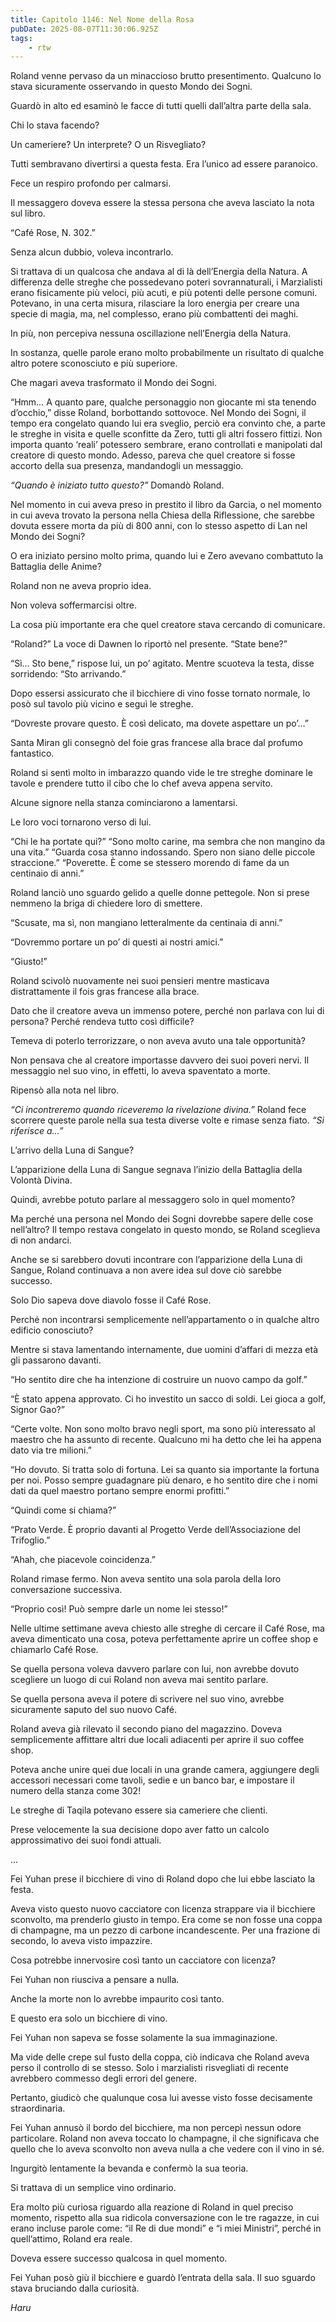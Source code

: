 ```yaml
---
title: Capitolo 1146: Nel Nome della Rosa
pubDate: 2025-08-07T11:30:06.925Z
tags:
    - rtw
---
```





















Roland venne pervaso da un minaccioso brutto presentimento. Qualcuno lo stava sicuramente osservando in questo Mondo dei Sogni.






Guardò in alto ed esaminò le facce di tutti quelli dall’altra parte della sala.






Chi lo stava facendo?






Un cameriere? Un interprete? O un Risvegliato?






Tutti sembravano divertirsi a questa festa. Era l’unico ad essere paranoico.






Fece un respiro profondo per calmarsi.






Il messaggero doveva essere la stessa persona che aveva lasciato la nota sul libro.






“Café Rose, N. 302.”






Senza alcun dubbio, voleva incontrarlo.






Si trattava di un qualcosa che andava al di là dell’Energia della Natura. A differenza delle streghe che possedevano poteri sovrannaturali, i Marzialisti erano fisicamente più veloci, più acuti, e più potenti delle persone comuni. Potevano, in una certa misura, rilasciare la loro energia per creare una specie di magia, ma, nel complesso, erano più combattenti dei maghi.






In più, non percepiva nessuna oscillazione nell’Energia della Natura.






In sostanza, quelle parole erano molto probabilmente un risultato di qualche altro potere sconosciuto e più superiore.






Che magari aveva trasformato il Mondo dei Sogni.






“Hmm… A quanto pare, qualche personaggio non giocante mi sta tenendo d’occhio,” disse Roland, borbottando sottovoce. Nel Mondo dei Sogni, il tempo era congelato quando lui era sveglio, perciò era convinto che, a parte le streghe in visita e quelle sconfitte da Zero, tutti gli altri fossero fittizi. Non importa quanto ‘reali’ potessero sembrare, erano controllati e manipolati dal creatore di questo mondo. Adesso, pareva che quel creatore si fosse accorto della sua presenza, mandandogli un messaggio.






<em>“Quando è iniziato tutto questo?”</em> Domandò Roland.






Nel momento in cui aveva preso in prestito il libro da Garcia, o nel momento in cui aveva trovato la persona nella Chiesa della Riflessione, che sarebbe dovuta essere morta da più di 800 anni, con lo stesso aspetto di Lan nel Mondo dei Sogni?






O era iniziato persino molto prima, quando lui e Zero avevano combattuto la Battaglia delle Anime?






Roland non ne aveva proprio idea.






Non voleva soffermarcisi oltre.






La cosa più importante era che quel creatore stava cercando di comunicare.






“Roland?” La voce di Dawnen lo riportò nel presente. “State bene?”






“Sì… Sto bene,” rispose lui, un po’ agitato. Mentre scuoteva la testa, disse sorridendo: “Sto arrivando.”






Dopo essersi assicurato che il bicchiere di vino fosse tornato normale, lo posò sul tavolo più vicino e seguì le streghe.






“Dovreste provare questo. È così delicato, ma dovete aspettare un po’…”






Santa Miran gli consegnò del foie gras francese alla brace dal profumo fantastico.






Roland si sentì molto in imbarazzo quando vide le tre streghe dominare le tavole e prendere tutto il cibo che lo chef aveva appena servito.






Alcune signore nella stanza cominciarono a lamentarsi.






Le loro voci tornarono verso di lui.






“Chi le ha portate qui?” “Sono molto carine, ma sembra che non mangino da una vita.” “Guarda cosa stanno indossando. Spero non siano delle piccole straccione.” “Poverette. È come se stessero morendo di fame da un centinaio di anni.”






Roland lanciò uno sguardo gelido a quelle donne pettegole. Non si prese nemmeno la briga di chiedere loro di smettere.






“Scusate, ma sì, non mangiano letteralmente da centinaia di anni.”






“Dovremmo portare un po’ di questi ai nostri amici.”






“Giusto!”






Roland scivolò nuovamente nei suoi pensieri mentre masticava distrattamente il fois gras francese alla brace.






Dato che il creatore aveva un immenso potere, perché non parlava con lui di persona? Perché rendeva tutto così difficile?






Temeva di poterlo terrorizzare, o non aveva avuto una tale opportunità?






Non pensava che al creatore importasse davvero dei suoi poveri nervi. Il messaggio nel suo vino, in effetti, lo aveva spaventato a morte.






Ripensò alla nota nel libro.






<em>“Ci incontreremo quando riceveremo la rivelazione divina.” </em>Roland fece scorrere queste parole nella sua testa diverse volte e rimase senza fiato. <em>“Si riferisce a…”</em>






L’arrivo della Luna di Sangue?






L’apparizione della Luna di Sangue segnava l’inizio della Battaglia della Volontà Divina.






Quindi, avrebbe potuto parlare al messaggero solo in quel momento?






Ma perché una persona nel Mondo dei Sogni dovrebbe sapere delle cose nell’altro? Il tempo restava congelato in questo mondo, se Roland sceglieva di non andarci.






Anche se si sarebbero dovuti incontrare con l’apparizione della Luna di Sangue, Roland continuava a non avere idea sul dove ciò sarebbe successo.






Solo Dio sapeva dove diavolo fosse il Café Rose.






Perché non incontrarsi semplicemente nell’appartamento o in qualche altro edificio conosciuto?






Mentre si stava lamentando internamente, due uomini d’affari di mezza età gli passarono davanti.






“Ho sentito dire che ha intenzione di costruire un nuovo campo da golf.”






“Ѐ stato appena approvato. Ci ho investito un sacco di soldi. Lei gioca a golf, Signor Gao?”






“Certe volte. Non sono molto bravo negli sport, ma sono più interessato al maestro che ha assunto di recente. Qualcuno mi ha detto che lei ha appena dato via tre milioni.”






“Ho dovuto. Si tratta solo di fortuna. Lei sa quanto sia importante la fortuna per noi. Posso sempre guadagnare più denaro, e ho sentito dire che i nomi dati da quel maestro portano sempre enormi profitti.”






“Quindi come si chiama?”






“Prato Verde. È proprio davanti al Progetto Verde dell’Associazione del Trifoglio.”






“Ahah, che piacevole coincidenza.”






Roland rimase fermo. Non aveva sentito una sola parola della loro conversazione successiva.






“Proprio così! Può sempre darle un nome lei stesso!”






Nelle ultime settimane aveva chiesto alle streghe di cercare il Café Rose, ma aveva dimenticato una cosa, poteva perfettamente aprire un coffee shop e chiamarlo Café Rose.






Se quella persona voleva davvero parlare con lui, non avrebbe dovuto scegliere un luogo di cui Roland non aveva mai sentito parlare.






Se quella persona aveva il potere di scrivere nel suo vino, avrebbe sicuramente saputo del suo nuovo Café.






Roland aveva già rilevato il secondo piano del magazzino. Doveva semplicemente affittare altri due locali adiacenti per aprire il suo coffee shop.






Poteva anche unire quei due locali in una grande camera, aggiungere degli accessori necessari come tavoli, sedie e un banco bar, e impostare il numero della stanza come 302!






Le streghe di Taqila potevano essere sia cameriere che clienti.






Prese velocemente la sua decisione dopo aver fatto un calcolo approssimativo dei suoi fondi attuali.






...






Fei Yuhan prese il bicchiere di vino di Roland dopo che lui ebbe lasciato la festa.






Aveva visto questo nuovo cacciatore con licenza strappare via il bicchiere sconvolto, ma prenderlo giusto in tempo. Era come se non fosse una coppa di champagne, ma un pezzo di carbone incandescente. Per una frazione di secondo, lo aveva visto impazzire.






Cosa potrebbe innervosire così tanto un cacciatore con licenza?






Fei Yuhan non riusciva a pensare a nulla.






Anche la morte non lo avrebbe impaurito così tanto.






E questo era solo un bicchiere di vino.






Fei Yuhan non sapeva se fosse solamente la sua immaginazione.






Ma vide delle crepe sul fusto della coppa, ciò indicava che Roland aveva perso il controllo di se stesso. Solo i marzialisti risvegliati di recente avrebbero commesso degli errori del genere.






Pertanto, giudicò che qualunque cosa lui avesse visto fosse decisamente straordinaria.






Fei Yuhan annusò il bordo del bicchiere, ma non percepì nessun odore particolare. Roland non aveva toccato lo champagne, il che significava che quello che lo aveva sconvolto non aveva nulla a che vedere con il vino in sé.






Ingurgitò lentamente la bevanda e confermò la sua teoria.






Si trattava di un semplice vino ordinario.






Era molto più curiosa riguardo alla reazione di Roland in quel preciso momento, rispetto alla sua ridicola conversazione con le tre ragazze, in cui erano incluse parole come: “il Re di due mondi” e “i miei Ministri”, perché in quell’attimo, Roland era reale.






Doveva essere successo qualcosa in quel momento.






Fei Yuhan posò giù il bicchiere e guardò l’entrata della sala. Il suo sguardo stava bruciando dalla curiosità.






<em>Haru</em>


                                


                                




